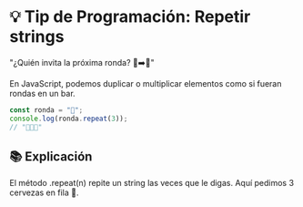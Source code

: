 # 💡 Tip de Programación: Repetir strings

"¿Quién invita la próxima ronda? 🍺➡️🍻"

En JavaScript, podemos duplicar o multiplicar elementos como si fueran rondas en un bar.

```javascript
const ronda = "🍺";
console.log(ronda.repeat(3)); 
// "🍺🍺🍺" 
```

## 📚 Explicación
El método .repeat(n) repite un string las veces que le digas. Aquí pedimos 3 cervezas en fila 🍻.